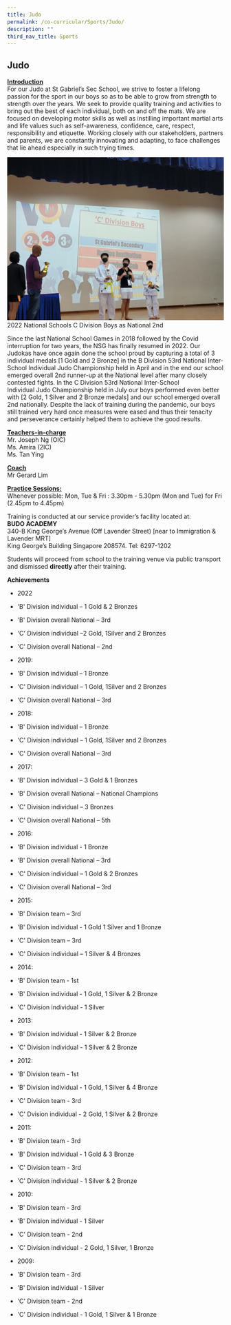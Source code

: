 ```yaml
---
title: Judo
permalink: /co-curricular/Sports/Judo/
description: ""
third_nav_title: Sports
---
```

## Judo 

**<u>Introduction</u>**  
For our Judo at St Gabriel’s Sec School, we strive to foster a lifelong passion for the sport in our boys so as to be able to grow from strength to strength over the years. We seek to provide quality training and activities to bring out the best of each individual, both on and off the mats. We are focused on developing motor skills as well as instilling important martial arts and life values such as self-awareness, confidence, care, respect, responsibility and etiquette. Working closely with our stakeholders, partners and parents, we are constantly innovating and adapting, to face challenges that lie ahead especially in such trying times.

![](/images/Judo%202022.jpeg)
2022 National Schools C Division Boys as National 2nd

Since the last National School Games in 2018 followed by the Covid interruption for two years, the NSG has finally resumed in 2022. Our Judokas have once again done the school proud by capturing a total of 3 individual medals \[1 Gold and 2 Bronze\] in the B Division 53rd National Inter-School Individual Judo Championship held in April and in the end our school emerged overall 2nd runner-up at the National level after many closely contested fights. In the C Division 53rd National Inter-School Individual Judo Championship held in July our boys performed even better with \[2 Gold, 1 Silver and 2 Bronze medals\] and our school emerged overall 2nd nationally. Despite the lack of training during the pandemic, our boys still trained very hard once measures were eased and thus their tenacity and perseverance certainly helped them to achieve the good results.


**<u>Teachers-in-charge</u>**<br>
Mr. Joseph Ng (OIC)<br>
Ms. Amira (2IC)<br>
Ms. Tan Ying

**<u>Coach</u>**<br>
Mr Gerard Lim

**<u>Practice Sessions:</u>**<br>
Whenever possible: Mon, Tue & Fri : 3.30pm - 5.30pm (Mon and Tue) for Fri (2.45pm to 4.45pm)

Training is conducted at our service provider’s facility located at:<br>
**BUDO ACADEMY**<br>
340-B King George’s Avenue (Off Lavender Street) \[near to Immigration & Lavender MRT\]<br>
King George’s Building Singapore 208574. Tel: 6297-1202

Students will proceed from school to the training venue via public transport and dismissed **directly** after their training.

**Achievements**

*   2022

*   'B' Division individual – 1 Gold & 2 Bronzes
*   'B' Division overall National – 3rd
*   'C' Division individual –2 Gold, 1Silver and 2 Bronzes
*   'C' Division overall National – 2nd

*   2019:  
    

*   'B' Division individual – 1 Bronze
*   'C' Division individual – 1 Gold, 1Silver and 2 Bronzes
*   'C' Division overall National – 3rd

*   2018:  
    

*   'B' Division individual – 1 Bronze
*   'C' Division individual – 1 Gold, 1Silver and 2 Bronzes
*   'C' Division overall National – 3rd

*   2017:

*   'B' Division individual – 3 Gold & 1 Bronzes
*   'B' Division overall National – National Champions
*   'C' Division individual – 3 Bronzes
*   'C' Division overall National – 5th

*   2016:

*   'B' Division individual - 1 Bronze
*   'B' Division overall National – 3rd
*   'C' Division individual – 1 Gold & 2 Bronzes
*   'C' Division overall National – 3rd

*   2015:

*   'B' Division team – 3rd
*   'B' Division individual - 1 Gold 1 Silver and 1 Bronze
*   'C' Division team – 3rd
*   'C' Division individual – 1 Silver & 4 Bronzes

*   2014:

*   'B' Division team - 1st
*   'B' Division individual - 1 Gold, 1 Silver & 2 Bronze
*   'C' Division individual - 1 Silver

*   2013:

*   'B' Division individual - 1 Silver & 2 Bronze
*   'C' Division individual - 1 Silver & 2 Bronze

*   2012:

*   'B' Division team - 1st
*   'B' Division individual - 1 Gold, 1 Silver & 4 Bronze
*   'C' Division team - 3rd
*   'C' Dvision individual - 2 Gold, 1 Silver & 2 Bronze

*   2011:

*   'B' Division team - 3rd
*   'B' Division individual - 1 Gold & 3 Bronze
*   'C' Division team - 3rd
*   'C' Division individual - 1 Silver & 2 Bronze

*   2010:

*   'B' Division team - 3rd
*   'B' Division individual - 1 Silver
*   'C' Division team - 2nd
*   'C' Division individual - 2 Gold, 1 Silver, 1 Bronze

*   2009:

*   'B' Division team - 3rd
*   'B' Division individual - 1 Silver
*   'C' Division team - 2nd
*   'C' Division individual - 1 Gold, 1 Silver & 1 Bronze